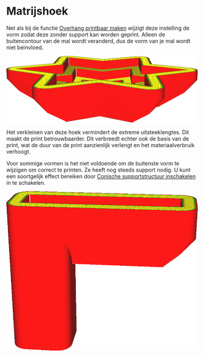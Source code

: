 Matrijshoek
====
Net als bij de functie [Overhang printbaar maken](../experimental/conical_overhang_enabled.md) wijzigt deze instelling de vorm zodat deze zonder support kan worden geprint. Alleen de buitencontour van de mal wordt veranderd, dus de vorm van je mal wordt niet beïnvloed.

<!--screenshot {
"image_path": "mold_angle.png",
"modellen": [
    {
        "script": "star_podium.scad",
        "transformatie": ["mirrorZ"]
    }
],
"camerapositie": [81, 129, 45],
"instellingen": {
    "mold_enabled": "Waar"
},
"kleuren": 48
}-->
![Onder een hoek van 40 graden kan de onderkant van deze mal worden geprint zonder support](../../../articles/images/mold_angle.png)

Het verkleinen van deze hoek vermindert de extreme uitsteeklengtes. Dit maakt de print betrouwbaarder. Dit verbreedt echter ook de basis van de print, wat de duur van de print aanzienlijk verlengt en het materiaalverbruik verhoogt.

Voor sommige vormen is het niet voldoende om de buitenste vorm te wijzigen om correct te printen. Ze heeft nog steeds support nodig. U kunt een soortgelijk effect bereiken door [Conische supportstructuur inschakelen](../experimental/support_conical_enabled.md) in te schakelen.

<!--screenshot {
"image_path": "mold_needs_support.png",
"modellen": [{"script": "basic_overhang.scad"}],
"camerapositie": [20, 183, 97],
"instellingen": {
    "mold_enabled": "Waar"
},
"kleuren": 32
}-->
![Deze matrijs heeft support nodig](../../../articles/images/mold_needs_support.png)